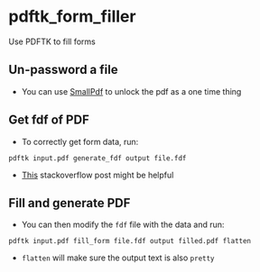 # pdftk_form_filler
Use PDFTK to fill forms


## Un-password a file
- You can use [SmallPdf](https://smallpdf.com/unlock-pdf) to unlock the pdf as a one time thing

## Get fdf of PDF
- To correctly get form data, run:

`pdftk input.pdf generate_fdf output file.fdf`
- [This](http://stackoverflow.com/questions/36613976/pdftk-throws-a-java-exception-when-attempting-to-use-fill-form-function) stackoverflow post might be helpful

## Fill and generate PDF
- You can then modify the `fdf` file with the data and run:

`pdftk input.pdf fill_form file.fdf output filled.pdf flatten`
- `flatten` will make sure the output text is also `pretty`
